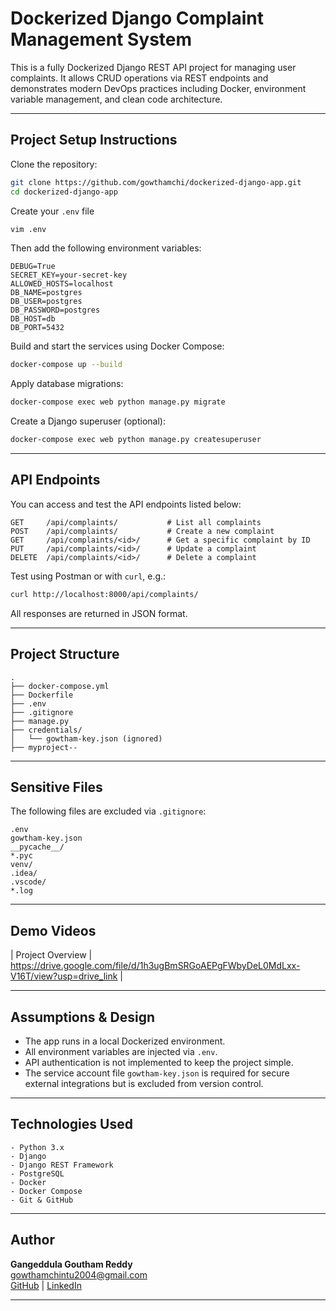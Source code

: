 #  Dockerized Django Complaint Management System

This is a fully Dockerized Django REST API project for managing user complaints. It allows CRUD operations via REST endpoints and demonstrates modern DevOps practices including Docker, environment variable management, and clean code architecture.

---

##  Project Setup Instructions

Clone the repository:

```bash
git clone https://github.com/gowthamchi/dockerized-django-app.git
cd dockerized-django-app
```

Create your `.env` file 

```bash
vim .env
```

Then add the following environment variables:

```env
DEBUG=True
SECRET_KEY=your-secret-key
ALLOWED_HOSTS=localhost
DB_NAME=postgres
DB_USER=postgres
DB_PASSWORD=postgres
DB_HOST=db
DB_PORT=5432
```

Build and start the services using Docker Compose:

```bash
docker-compose up --build
```

Apply database migrations:

```bash
docker-compose exec web python manage.py migrate
```

Create a Django superuser (optional):

```bash
docker-compose exec web python manage.py createsuperuser
```

---

##  API Endpoints

You can access and test the API endpoints listed below:

```http
GET     /api/complaints/           # List all complaints  
POST    /api/complaints/           # Create a new complaint  
GET     /api/complaints/<id>/      # Get a specific complaint by ID  
PUT     /api/complaints/<id>/      # Update a complaint  
DELETE  /api/complaints/<id>/      # Delete a complaint  
```

Test using Postman or with `curl`, e.g.:

```bash
curl http://localhost:8000/api/complaints/
```

All responses are returned in JSON format.

---

##  Project Structure

```text
.
├── docker-compose.yml
├── Dockerfile
├── .env
├── .gitignore
├── manage.py
├── credentials/
│   └── gowtham-key.json (ignored)
├── myproject--
```

---

##  Sensitive Files

The following files are excluded via `.gitignore`:

```gitignore
.env
gowtham-key.json
__pycache__/
*.pyc
venv/
.idea/
.vscode/
*.log
```

---

##  Demo Videos

| Project Overview   | https://drive.google.com/file/d/1h3ugBmSRGoAEPgFWbyDeL0MdLxx-V16T/view?usp=drive_link |



---

##  Assumptions & Design

- The app runs in a local Dockerized environment.  
- All environment variables are injected via `.env`.  
- API authentication is not implemented to keep the project simple.  
- The service account file `gowtham-key.json` is required for secure external integrations but is excluded from version control.

---

##  Technologies Used

```text
- Python 3.x
- Django
- Django REST Framework
- PostgreSQL
- Docker
- Docker Compose
- Git & GitHub
```

---

##  Author

**Gangeddula Goutham Reddy**  
gowthamchintu2004@gmail.com  
 [GitHub](https://github.com/gowthamchi) | [LinkedIn](https://www.linkedin.com/in/gouthamreddy1)

---


